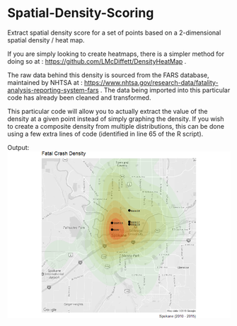 # Spatial-Density-Scoring
Extract spatial density score for a set of points based on a 2-dimensional spatial density / heat map.


If you are simply looking to create heatmaps, there is a simpler method for doing so at : https://github.com/LMcDiffett/DensityHeatMap .

The raw data behind this density is sourced from the FARS database, maintained by NHTSA at : https://www.nhtsa.gov/research-data/fatality-analysis-reporting-system-fars .  The data being imported into this particular code has already been cleaned and transformed.

This particular code will allow you to actually extract the value of the density at a given point instead of simply graphing the density.  If you wish to create a composite density from multiple distributions, this can be done using a few extra lines of code (identified in line 65 of the R script).

Output:
![Spatial Scoring](https://raw.githubusercontent.com/LMcDiffett/Spatial-Density-Scoring/master/Spatial_Density_Scoring.png)
